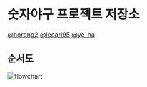 # 숫자야구 프로젝트 저장소
[@horeng2](https://github.com/horeng2) [@leeari95](https://github.com/leeari95) [@ye-ha](https://github.com/ye-ha)

## 순서도
![flowchart](https://user-images.githubusercontent.com/60090790/136555480-48feaf9d-207a-4954-add9-9d539d55a726.jpg)
